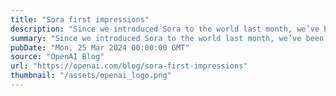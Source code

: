 ```yaml
---
title: "Sora first impressions"
description: "Since we introduced Sora to the world last month, we’ve been working with artists to learn how Sora might aid in their creative process."
summary: "Since we introduced Sora to the world last month, we’ve been working with artists to learn how Sora might aid in their creative process."
pubDate: "Mon, 25 Mar 2024 00:00:00 GMT"
source: "OpenAI Blog"
url: "https://openai.com/blog/sora-first-impressions"
thumbnail: "/assets/openai_logo.png"
---
```


